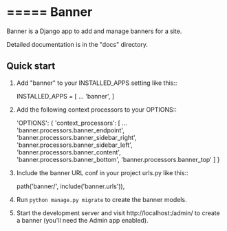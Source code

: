 =====
Banner
=====

Banner is a Django app to add and manage banners for a site.

Detailed documentation is in the "docs" directory.

Quick start
-----------

1. Add "banner" to your INSTALLED_APPS setting like this::

    INSTALLED_APPS = [
        ...
        'banner',
    ]

2. Add the following context processors to your OPTIONS::

    'OPTIONS': {
        'context_processors': [
            ...
            'banner.processors.banner_endpoint',
            'banner.processors.banner_sidebar_right',
            'banner.processors.banner_sidebar_left',
            'banner.processors.banner_content',
            'banner.processors.banner_bottom',
            'banner.processors.banner_top'
        ]
    }

3. Include the banner URL conf in your project urls.py like this::

    path('banner/', include('banner.urls')),

4. Run ``python manage.py migrate`` to create the banner models.

5. Start the development server and visit http://localhost:/admin/
   to create a banner (you'll need the Admin app enabled).
